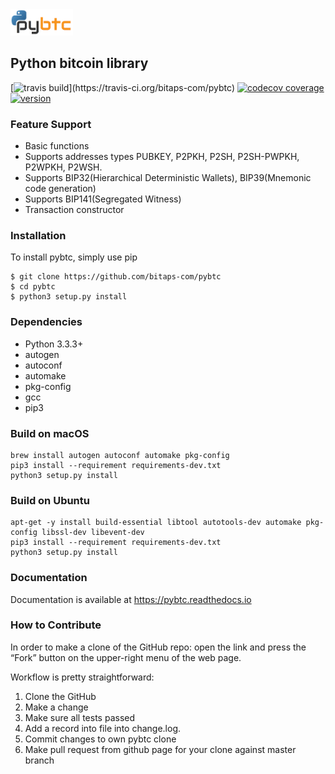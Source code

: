 <img src="docs/img/pybtc.png" width="100">

## Python bitcoin library


[![travis build](https://img.shields.io/travis/bitaps-com/pybtc?)](https://travis-ci.org/bitaps-com/pybtc)
[![codecov coverage](https://img.shields.io/codecov/c/github/bitaps-com/pybtc/no_analityca)](https://codecov.io/gh/bitaps-com/pybtc)
[![version](https://img.shields.io/pypi/v/pybtc)](https://pypi.org/project/pybtc/)




### Feature Support

* Basic functions
* Supports addresses types PUBKEY, P2PKH, P2SH, P2SH-PWPKH, P2WPKH, P2WSH.
* Supports BIP32(Hierarchical Deterministic Wallets), BIP39(Mnemonic code generation)
* Supports BIP141(Segregated Witness)
* Transaction constructor


### Installation

To install pybtc, simply use pip

    $ git clone https://github.com/bitaps-com/pybtc
    $ cd pybtc
    $ python3 setup.py install
    
### Dependencies

* Python 3.3.3+
* autogen
* autoconf
* automake
* pkg-config
* gcc
* pip3

### Build on macOS
    brew install autogen autoconf automake pkg-config
    pip3 install --requirement requirements-dev.txt
    python3 setup.py install

### Build on Ubuntu
    apt-get -y install build-essential libtool autotools-dev automake pkg-config libssl-dev libevent-dev
    pip3 install --requirement requirements-dev.txt
    python3 setup.py install


### Documentation

Documentation is available at https://pybtc.readthedocs.io


### How to Contribute

In order to make a clone of the GitHub repo: open the link and press the “Fork” button on the upper-right menu of the web page.

Workflow is pretty straightforward:

1. Clone the GitHub
2. Make a change
3. Make sure all tests passed
4. Add a record into file into change.log.
5. Commit changes to own pybtc clone
6. Make pull request from github page for your clone against master branch


